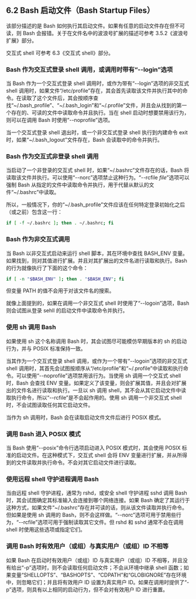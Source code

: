 ## 6.2 Bash 启动文件（Bash Startup Files）

该部分描述的是 Bash 如何执行其启动文件。如果有任意的启动文件存在但不可读，则 Bash 会报错。关于在文件名中的波浪号扩展的描述可参考 3.5.2《波浪号扩展》部分。

交互式 shell 可参考 6.3《交互式 shell》部分。

### Bash 作为交互式登录 shell 调用，或调用时带有“--login”选项

当 Bash 作为一个交互式登录 shell 调用时，或作为带有“--login”选项的非交互式 shell 调用时，如果文件“/etc/profile”存在，其会首先读取该文件并执行其中的命令。在读取了这个文件后，其会按顺序查找“~/.bash_profile”、“~/.bash_login”和“~/.profile”文件，并且会从找到的第一个存在的、可读的文件中读取命令并且执行。当在 shell 启动时想要禁用该行为，则可以在调用 Bash 时使用“--noprofile”选项。

当一个交互式登录 shell 退出时，或一个非交互式登录 shell 执行到内建命令 exit 时，如果“~/.bash_logout”文件存在，Bash 会读取中的命令并执行。

### Bash 作为交互式非登录 shell 调用

当启动了一个非登录的交互式 shell 时，如果“~/.bashrc”文件存在的话，Bash 将读取该文件并执行。可以使用“--norc”选项禁止这种行为。“--rcfile _file_”选项可以强制 Bash 从指定的文件中读取命令并执行，用于代替从默认的文件“~/.bashrc”中读取。

所以，一般情况下，你的“~/.bash_profile”文件应该在任何特定登录初始化之后（或之前）包含这一行：

```bash
if [ -f ~/.bashrc ]; then . ~/.bashrc; fi
```

### Bash 作为非交互式调用

当 Bash 以非交互式启动来运行 shell 脚本，其在环境中查找 BASH_ENV 变量。如果找到，则对其值进行扩展。并且对其扩展出的文件名进行读取和执行。Bash 的行为就像执行了下面的这个命令：

```bash
if [ -n "$BASH_ENV" ]; then . "$BASH_ENV"; fi
```

但变量 PATH 的值不会用于对该文件名的搜索。

就像上面提到的，如果在调用一个非交互式 shell 时使用了“--logoin”选项，Bash 则会试图从登录 sehll 的启动文件中读取命令并执行。

### 使用 sh 调用 Bash

如果使用 sh 这个名称调用 Bash 时，其会试图尽可能模仿早期版本的 sh 的启动行为，并与 POSIX 标准保持一致。

当其作为一个交互式登录 shell 调用，或作为一个带有“--logoin”选项的非交互式 shell 调用时，其首先会试图按顺序从“/etc/profile”和“~/.profile”中读取和执行命令。可以使用“--noprofile”选项禁用该行为。当使用 sh 调用一个交互式 shell 时，Bash 会查找 ENV 变量。如果定义了该变量，则会扩展其值，并且会对扩展出的文件名进行读取和执行。一旦以 sh 调用 shell，其不会从其它启动文件中读取执行命令，所以“--rcfile”是不会起作用的。使用 sh 调用一个非交互式 shell 时，不会试图读取任何其它启动文件。

当作为 sh 调用时，Bash 会在读取启动文件文件后进行 POSIX 模式。

### 调用 Bash 进入 POSIX 模式

当 Bash 使用“--posix”命令行选项启动进入 POSIX 模式时，其会使用 POSIX 标准的启动文件。在这种模式下，交互式 shell 会将 ENV 变量进行扩展，并从所得到的文件读取并执行命令。不会对其它启动文件进行读取。

### 使用远程 shell 守护进程调用 Bash

当由远程 shell 守护进程，通常为 rshd，或安全 shell 守护进程 sshd 调用 Bash 时，其会试图确定其标准输入会连接到哪个网络连接。如果 Bash 确定了其运行于这种方式，如果文件“~/.bashrc”存在并可读的话，则从该文件读取并执行命令。但如果是使用 sh 调用的 Bash，则不会这样做。“--norc”选项可用于禁用些行为，“--rcfile”选项可用于强制读取其它文件。但 rshd 和 sshd 通常不会在调用 shell 时使用这些选项或指定它们。

### 调用 Bash 时有效用户（或组）与真实用户（或组）ID 不相等

如果 Bash 在启动时有效用户（或组）ID 与真实用户（或组）ID 不相等，并且没有给出“-p”选项时，则不会读取任何启动文件；不会从环境中继承 shell 函数；如果变量“SHELLOPTS”、“BASHOPTS”、“CDPATH”和“GLOBIGNORE”存在环境中，则忽略它们；并且将有效用户 ID 设置为真实用户 ID。如果在调用时提供了“-p”选项，则具有以上相同的启动行为，但不会对有效用户 ID 进行重置。

